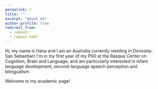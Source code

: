 ```yaml
---
permalink: /
title: ""
excerpt: "About me"
author_profile: true
redirect_from: 
  - /about/
  - /about.html
---
```


Hi, my name is Hana and I am an Australia currently residing in Donostia-San Sebastian! I'm in my first year of my PhD at the Basque Center on Cognition, Brain and Language, and am particularly interested in infant language development, second-language speech perception and bilingualism. 

Welcome to my academic page! 

